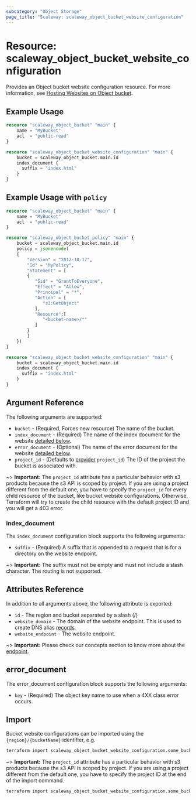 ```yaml
---
subcategory: "Object Storage"
page_title: "Scaleway: scaleway_object_bucket_website_configuration"
---
```


# Resource: scaleway_object_bucket_website_configuration

Provides an Object bucket website configuration resource.
For more information, see [Hosting Websites on Object bucket](https://www.scaleway.com/en/docs/storage/object/how-to/use-bucket-website/).

## Example Usage

```terraform
resource "scaleway_object_bucket" "main" {
    name = "MyBucket"
    acl  = "public-read"
}

resource "scaleway_object_bucket_website_configuration" "main" {
    bucket = scaleway_object_bucket.main.id
    index_document {
      suffix = "index.html"
    }
}
```

## Example Usage with `policy`

```terraform
resource "scaleway_object_bucket" "main" {
    name = "MyBucket"
    acl  = "public-read"
}

resource "scaleway_object_bucket_policy" "main" {
    bucket = scaleway_object_bucket.main.id
    policy = jsonencode(
    {
        "Version" = "2012-10-17",
        "Id" = "MyPolicy",
        "Statement" = [
        {
           "Sid" = "GrantToEveryone",
           "Effect" = "Allow",
           "Principal" = "*",
           "Action" = [
              "s3:GetObject"
           ],
           "Resource":[
              "<bucket-name>/*"
           ]
        }
        ]
    })
}

resource "scaleway_object_bucket_website_configuration" "main" {
    bucket = scaleway_object_bucket.main.id
    index_document {
      suffix = "index.html"
    }
}
```

## Argument Reference

The following arguments are supported:

* `bucket` - (Required, Forces new resource) The name of the bucket.
* `index_document` - (Required) The name of the index document for the website [detailed below](#index_document).
* `error_document` - (Optional) The name of the error document for the website [detailed below](#error_document).
* `project_id` - (Defaults to [provider](../index.md#arguments-reference) `project_id`) The ID of the project the bucket is associated with.

~> **Important:** The `project_id` attribute has a particular behavior with s3 products because the s3 API is scoped by project.
If you are using a project different from the default one, you have to specify the `project_id` for every child resource of the bucket,
like bucket website configurations. Otherwise, Terraform will try to create the child resource with the default project ID and you will get a 403 error.

### index_document

The `index_document` configuration block supports the following arguments:

* `suffix` - (Required) A suffix that is appended to a request that is for a directory on the website endpoint.

~> **Important:** The suffix must not be empty and must not include a slash character. The routing is not supported.

## Attributes Reference

In addition to all arguments above, the following attribute is exported:

* `id` - The region and bucket separated by a slash (/)
* `website_domain` - The domain of the website endpoint. This is used to create DNS alias [records](https://www.scaleway.com/en/docs/network/domains-and-dns/how-to/manage-dns-records/).
* `website_endpoint` - The website endpoint.

~> **Important:** Please check our concepts section to know more about the [endpoint](https://www.scaleway.com/en/docs/storage/object/concepts/#endpoint).

## error_document

The error_document configuration block supports the following arguments:

* `key` - (Required) The object key name to use when a 4XX class error occurs.

## Import

Bucket website configurations can be imported using the `{region}/{bucketName}` identifier, e.g.

```bash
terraform import scaleway_object_bucket_website_configuration.some_bucket fr-par/some-bucket
```

~> **Important:** The `project_id` attribute has a particular behavior with s3 products because the s3 API is scoped by project.
If you are using a project different from the default one, you have to specify the project ID at the end of the import command.

```bash
terraform import scaleway_object_bucket_website_configuration.some_bucket fr-par/some-bucket@xxxxxxx-xxxx-xxxx-xxxx-xxxxxxxxx
```
